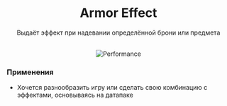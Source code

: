 <div align="center">

<h1> Armor Effect </h1>
Выдаёт эффект при надевании определённой брони или предмета<br><br>

![Performance](https://cdn.modrinth.com/data/7qv93UCj/images/b16c7a0deb6b7d576a878ddf91c946a4a5f4ab15.png)<br>
</div>



### Применения
- Хочется разнообразить игру или сделать свою комбинацию c эффектами, основываясь на датапаке
